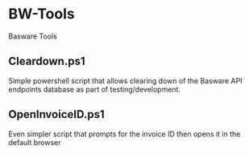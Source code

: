 # BW-Tools
Basware Tools

## Cleardown.ps1
Simple powershell script that allows clearing down of the Basware API endpoints database as part of testing/development.

## OpenInvoiceID.ps1
Even simpler script that prompts for the invoice ID then opens it in the default browser
